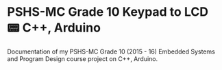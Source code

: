# PSHS-MC Grade 10 Keypad to LCD :pager: C++, Arduino

Documentation of my PSHS-MC Grade 10 (2015 - 16) Embedded Systems and Program Design course project on C++, Arduino.

##
